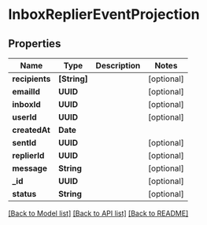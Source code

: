# InboxReplierEventProjection

## Properties
Name | Type | Description | Notes
------------ | ------------- | ------------- | -------------
**recipients** | **[String]** |  | [optional] 
**emailId** | **UUID** |  | [optional] 
**inboxId** | **UUID** |  | [optional] 
**userId** | **UUID** |  | [optional] 
**createdAt** | **Date** |  | 
**sentId** | **UUID** |  | [optional] 
**replierId** | **UUID** |  | [optional] 
**message** | **String** |  | [optional] 
**_id** | **UUID** |  | [optional] 
**status** | **String** |  | [optional] 

[[Back to Model list]](../README#documentation-for-models) [[Back to API list]](../README#documentation-for-api-endpoints) [[Back to README]](../README)


